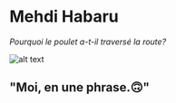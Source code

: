 # Mehdi Habaru

*Pourquoi le poulet a-t-il traversé la route?*

![alt text](markdown-challenge/photo_profil "photo de profil")

## "Moi, en une phrase.🙃"




